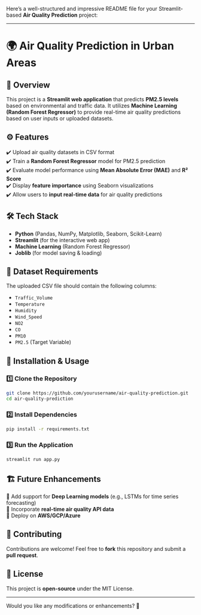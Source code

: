 Here’s a well-structured and impressive README file for your Streamlit-based **Air Quality Prediction** project:

---

# 🌍 Air Quality Prediction in Urban Areas  

## 📌 Overview  
This project is a **Streamlit web application** that predicts **PM2.5 levels** based on environmental and traffic data. It utilizes **Machine Learning (Random Forest Regressor)** to provide real-time air quality predictions based on user inputs or uploaded datasets.  

## ⚙️ Features  
✔️ Upload air quality datasets in CSV format  
✔️ Train a **Random Forest Regressor** model for PM2.5 prediction  
✔️ Evaluate model performance using **Mean Absolute Error (MAE)** and **R² Score**  
✔️ Display **feature importance** using Seaborn visualizations  
✔️ Allow users to **input real-time data** for air quality predictions  

## 🛠 Tech Stack  
- **Python** (Pandas, NumPy, Matplotlib, Seaborn, Scikit-Learn)  
- **Streamlit** (for the interactive web app)  
- **Machine Learning** (Random Forest Regressor)  
- **Joblib** (for model saving & loading)  

## 📂 Dataset Requirements  
The uploaded CSV file should contain the following columns:  
- `Traffic_Volume`  
- `Temperature`  
- `Humidity`  
- `Wind_Speed`  
- `NO2`  
- `CO`  
- `PM10`  
- `PM2.5` (Target Variable)  

## 🚀 Installation & Usage  

### 1️⃣ Clone the Repository  
```bash
git clone https://github.com/yourusername/air-quality-prediction.git
cd air-quality-prediction
```

### 2️⃣ Install Dependencies  
```bash
pip install -r requirements.txt
```

### 3️⃣ Run the Application  
```bash
streamlit run app.py
```

## 🏗 Future Enhancements  
🔹 Add support for **Deep Learning models** (e.g., LSTMs for time series forecasting)  
🔹 Incorporate **real-time air quality API data**  
🔹 Deploy on **AWS/GCP/Azure**  

## 🤝 Contributing  
Contributions are welcome! Feel free to **fork** this repository and submit a **pull request**.  

## 📜 License  
This project is **open-source** under the MIT License.  

---

Would you like any modifications or enhancements? 🚀
